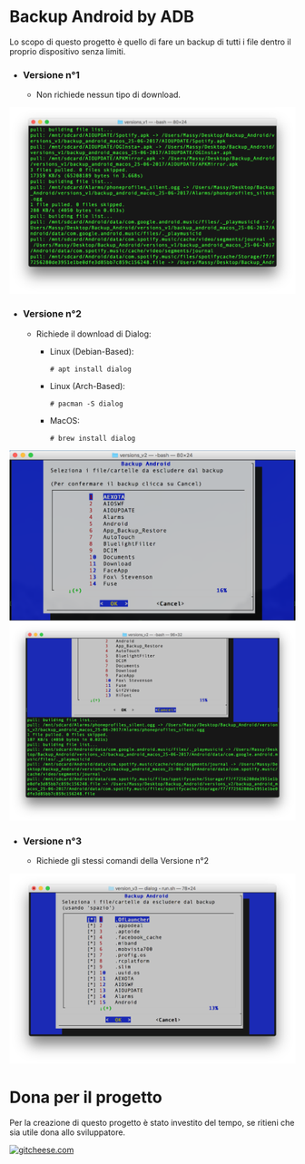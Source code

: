 # Backup Android by ADB

Lo scopo di questo progetto è quello di fare un backup di tutti i file dentro il proprio dispositivo senza limiti.

* ### Versione n°1 ###
  * Non richiede nessun tipo di download.

![Alt text](https://raw.githubusercontent.com/Fast0n/Backup_Android/master/version_v1/img/1.png?raw=true "Avvio script, Avvio Backup")


* ### Versione n°2 ###

  * Richiede il download di Dialog:
    * Linux (Debian-Based):

          # apt install dialog
        
    * Linux (Arch-Based):

          # pacman -S dialog
        
    * MacOS:

          # brew install dialog

![Alt text](https://raw.githubusercontent.com/Fast0n/Backup_Android/master/version_v2/img/1.png?raw=true "Avvio script iniziale")
![Alt text](https://raw.githubusercontent.com/Fast0n/Backup_Android/master/version_v2/img/2.png?raw=true "Avvio Backup")

* ### Versione n°3 ###
  * Richiede gli stessi comandi della Versione n°2

![Alt text](https://raw.githubusercontent.com/Fast0n/Backup_Android/master/version_v3/img/1.png?raw=true "Avvio Backup")

# Dona per il progetto
Per la creazione di questo progetto è stato investito del tempo, se ritieni che sia utile dona allo sviluppatore.


[![gitcheese.com](https://s3.amazonaws.com/gitcheese-ui-master/images/badge.svg)](https://www.gitcheese.com/donate/users/5260133/repos/95372423)
